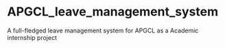 # APGCL_leave_management_system
A full-fledged leave management system for APGCL as a Academic internship project
